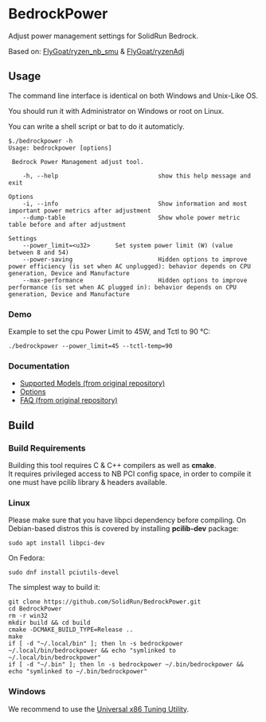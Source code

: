 # BedrockPower
Adjust power management settings for SolidRun Bedrock.


Based on: [FlyGoat/ryzen_nb_smu](https://github.com/flygoat/ryzen_nb_smu) & [FlyGoat/ryzenAdj](https://github.com/FlyGoat/RyzenAdj.git)

## Usage
The command line interface is identical on both Windows and Unix-Like OS.

You should run it with Administrator on Windows or root on Linux.

You can write a shell script or bat to do it automaticly.

```
$./bedrockpower -h
Usage: bedrockpower [options]

 Bedrock Power Management adjust tool.

    -h, --help                            show this help message and exit

Options
    -i, --info                            Show information and most important power metrics after adjustment
    --dump-table                          Show whole power metric table before and after adjustment

Settings
    --power_limit=<u32>       Set system power limit (W) (value between 8 and 54)
    --power-saving                        Hidden options to improve power efficiency (is set when AC unplugged): behavior depends on CPU generation, Device and Manufacture
    --max-performance                     Hidden options to improve performance (is set when AC plugged in): behavior depends on CPU generation, Device and Manufacture
```

### Demo
Example to set the cpu Power Limit to 45W, and Tctl to 90 °C:

    ./bedrockpower --power_limit=45 --tctl-temp=90

### Documentation
- [Supported Models (from original repository)](https://github.com/FlyGoat/RyzenAdj/wiki/Supported-Models)
- [Options](https://github.com/FlyGoat/RyzenAdj/wiki/Options)
- [FAQ (from original repository)](https://github.com/FlyGoat/RyzenAdj/wiki/FAQ)
## Build

### Build Requirements

Building this tool requires C & C++ compilers as well as **cmake**.\
It requires privileged access to NB PCI config space, in order to compile it
one must have pcilib library & headers available.

### Linux
Please make sure that you have libpci dependency before compiling. On
Debian-based distros this is covered by installing **pcilib-dev** package:

    sudo apt install libpci-dev

On Fedora:

    sudo dnf install pciutils-devel

The simplest way to build it:

    git clone https://github.com/SolidRun/BedrockPower.git
    cd BedrockPower
    rm -r win32
    mkdir build && cd build
    cmake -DCMAKE_BUILD_TYPE=Release ..
    make
    if [ -d "~/.local/bin" ]; then ln -s bedrockpower ~/.local/bin/bedrockpower && echo "symlinked to ~/.local/bin/bedrockpower"
    if [ -d "~/.bin" ]; then ln -s bedrockpower ~/.bin/bedrockpower && echo "symlinked to ~/.bin/bedrockpower"

### Windows
We recommend to use the [Universal x86 Tuning Utility](https://github.com/JamesCJ60/Universal-x86-Tuning-Utility).


